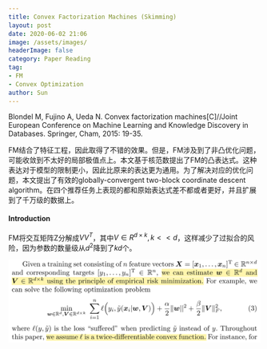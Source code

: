 ```yaml
---
title: Convex Factorization Machines (Skimming)
layout: post
date: 2020-06-02 21:06
image: /assets/images/
headerImage: false
category: Paper Reading
tag:
- FM
- Convex Optimization
author: Sun
---
```


Blondel M, Fujino A, Ueda N. Convex factorization machines[C]//Joint European Conference on Machine Learning and Knowledge Discovery in Databases. Springer, Cham, 2015: 19-35.



FM结合了特征工程，因此取得了不错的效果。但是，FM涉及到了非凸优化问题，可能收敛到不太好的局部极值点上。本文基于核范数提出了FM的凸表达式。这种表达对于模型的限制更小，因此比原来的表达更为通用。为了解决对应的优化问题，本文提出了有效的globally-convergent two-block coordinate descent algorithm。在四个推荐任务上表现的都和原始表达式差不都或者更好，并且扩展到了千万级的数据上。

<!--more-->

#### Introduction

FM将交互矩阵Z分解成$VV^T$，其中$V\in R^{d\times k}, k<<d$，这样减少了过拟合的风险，因为参数的数量级从$d^2$降到了$kd$个。



![](/assets/images/2020-06-02-Convex-FM/image-20200605154700046.png)







